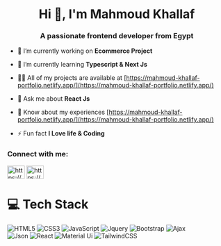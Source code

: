 <h1 align="center">Hi 👋, I'm Mahmoud Khallaf</h1>
<h3 align="center">A passionate frontend developer from Egypt</h3>

- 🔭 I’m currently working on **Ecommerce Project**

- 🌱 I’m currently learning **Typescript & Next Js**

- 👨‍💻 All of my projects are available at [https://mahmoud-khallaf-portfolio.netlify.app/](https://mahmoud-khallaf-portfolio.netlify.app/)

- 💬 Ask me about **React Js**

- 📄 Know about my experiences [https://mahmoud-khallaf-portfolio.netlify.app/](https://mahmoud-khallaf-portfolio.netlify.app/)

- ⚡ Fun fact **I Love life & Coding**

<h3 align="left">Connect with me:</h3>
<p align="left">
<a href="https://www.linkedin.com/in/mahmoud-khallaf-084b911b9/" target="blank"><img align="center" src="https://raw.githubusercontent.com/rahuldkjain/github-profile-readme-generator/master/src/images/icons/Social/linked-in-alt.svg" alt="https://www.linkedin.com/in/mahmoud-khallaf-084b911b9/" height="30" width="40" /></a>
<a href="https://www.facebook.com/mahmoud.khallaf.5688" target="blank"><img align="center" src="https://raw.githubusercontent.com/rahuldkjain/github-profile-readme-generator/master/src/images/icons/Social/facebook.svg" alt="https://www.facebook.com/mahmoud.khallaf.5688" height="30" width="40" /></a>
</p>


# 💻 Tech Stack
<!-- Badges from https://github.com/Ileriayo/markdown-badges -->
![HTML5](https://img.shields.io/badge/html5-%23E34F26.svg?style=for-the-badge&logo=html5&logoColor=white)
![CSS3](https://img.shields.io/badge/css3-%231572B6.svg?style=for-the-badge&logo=css3&logoColor=white)
![JavaScript](https://img.shields.io/badge/javascript-%23323330.svg?style=for-the-badge&logo=javascript&logoColor=%23F7DF1E)
![Jquery](https://img.shields.io/badge/jquery-3670A0?style=for-the-badge&logo=python&logoColor=ffdd54)
![Bootstrap](https://img.shields.io/badge/bootstrap-%23ED8B00.svg?style=for-the-badge&logo=openjdk&logoColor=white)
![Ajax](https://img.shields.io/badge/ajax-%2300599C.svg?style=for-the-badge&logo=c&logoColor=white)<br/>
![Json](https://img.shields.io/badge/json-%23007ACC.svg?style=for-the-badge&logo=typescript&logoColor=white)
![React](https://img.shields.io/badge/react-%2320232a.svg?style=for-the-badge&logo=react&logoColor=%2361DAFB)
![Material Ui](https://img.shields.io/badge/materialui-E10098?style=for-the-badge&logo=graphql&logoColor=white)
![TailwindCSS](https://img.shields.io/badge/tailwindcss-%2338B2AC.svg?style=for-the-badge&logo=tailwind-css&logoColor=white)
